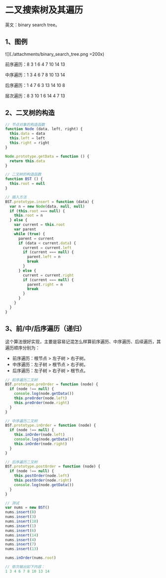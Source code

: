 # 二叉搜索树及其遍历

英文：binary search tree。

## 1、图例

![](./attachments/binary_search_tree.png =200x)

前序遍历：8 3 1 6 4 7 10 14 13

中序遍历：1 3 4 6 7 8 10 13 14

后序遍历：1 4 7 6 3 13 14 10 8

层次遍历：8 3 10 1 6 14 4 7 13

## 2、二叉树的构造

``` javascript
// 节点对象的构造函数
function Node (data, left, right) {
  this.data = data
  this.left = left
  this.right = right
}

Node.prototype.getData = function () {
  return this.data
}

// 二叉树的构造函数
function BST () {
  this.root = null
}

// 插入方法
BST.prototype.insert = function (data) {
  var n = new Node(data, null, null)
  if (this.root === null) {
    this.root = n
  } else {
    var current = this.root
    var parent
    while (true) {
      parent = current
      if (data < current.data) {
        current = current.left
        if (current === null) {
          parent.left = n
          break
        }
      } else {
        current = current.right
        if (current === null) {
          parent.right = n
          break
        }
      }
    }
  }
}
```

## 3、前/中/后序遍历（递归）

这个算法很好实现，主要是容易记混怎么样算前序遍历、中序遍历、后续遍历，其遍历顺序分别为：

- 前序遍历：根节点 > 左子树 > 右子树。
- 中序遍历：左子树 > 根节点 > 右子树。
- 后序遍历：左子树 > 右子树 > 根节点。

```javascript
// 前序遍历二叉树
BST.prototype.preOrder = function (node) {
  if (node !== null) {
    console.log(node.getData())
    this.preOrder(node.left)
    this.preOrder(node.right)
  }
}

// 中序遍历二叉树
BST.prototype.inOrder = function (node) {
  if (node !== null) {
    this.inOrder(node.left)
    console.log(node.getData())
    this.inOrder(node.right)
  }
}

// 后序遍历二叉树
BST.prototype.postOrder = function (node) {
  if (node !== null) {
    this.postOrder(node.left)
    this.postOrder(node.right)
    console.log(node.getData())
  }
}

// 测试
var nums = new BST()
nums.insert(8)
nums.insert(3)
nums.insert(10)
nums.insert(1)
nums.insert(6)
nums.insert(14)
nums.insert(4)
nums.insert(7)
nums.insert(13)

nums.inOrder(nums.root)

// 依次输出如下内容：
1 3 4 6 7 8 10 13 14
```
